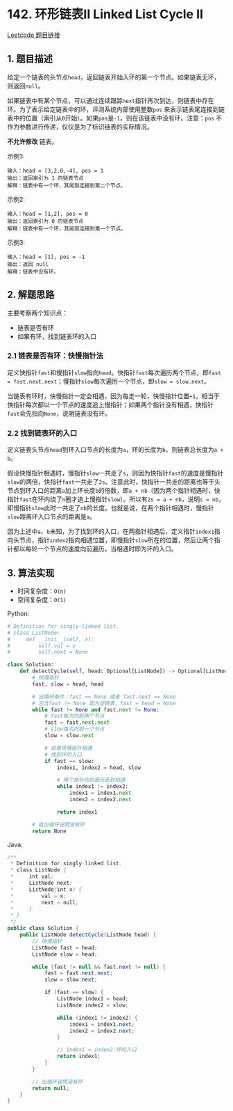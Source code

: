 # 142. 环形链表II Linked List Cycle II
[Leetcode 题目链接](https://leetcode.com/problems/linked-list-cycle-ii/)

## 1. 题目描述
给定一个链表的头节点`head`，返回链表开始入环的第一个节点。如果链表无环，则返回`null`。

如果链表中有某个节点，可以通过连续跟踪`next`指针再次到达，则链表中存在环。为了表示给定链表中的环，评测系统内部使用整数`pos` 来表示链表尾连接到链表中的位置（索引从`0`开始）。如果`pos`是`-1`，则在该链表中没有环。注意：`pos` 不作为参数进行传递，仅仅是为了标识链表的实际情况。

**不允许修改** 链表。

示例1:
```
输入：head = [3,2,0,-4], pos = 1
输出：返回索引为 1 的链表节点
解释：链表中有一个环，其尾部连接到第二个节点。
```

示例2:
```
输入：head = [1,2], pos = 0
输出：返回索引为 0 的链表节点
解释：链表中有一个环，其尾部连接到第一个节点。
```

示例3:
```
输入：head = [1], pos = -1
输出：返回 null
解释：链表中没有环。
```

## 2. 解题思路
主要考察两个知识点：
* 链表是否有环
* 如果有环，找到链表环的入口

### 2.1 链表是否有环：快慢指针法
定义快指针`fast`和慢指针`slow`指向`head`。快指针`fast`每次遍历两个节点，即`fast = fast.next.next`；慢指针`slow`每次遍历一个节点，即`slow = slow.next`。

当链表有环时，快慢指针一定会相遇，因为每走一轮，快慢指针位置`+1`，相当于快指针每次都以一个节点的速度追上慢指针；如果两个指针没有相遇，快指针`fast`会先指向`None`，说明链表没有环。

### 2.2 找到链表环的入口
定义链表头节点`head`到环入口节点的长度为`a`，环的长度为`b`，则链表总长度为`a + b`。

假设快慢指针相遇时，慢指针`slow`一共走了`s`，则因为快指针`fast`的速度是慢指针`slow`的两倍，快指针`fast`一共走了`2s`。注意此时，快指针一共走的距离也等于头节点到环入口的距离`a`加上环长度`b`的倍数，即`a + nb`（因为两个指针相遇时，快指针`fast`在环内绕了`n`圈才追上慢指针`slow`）。所以有`2s = a + nb`，说明`s = nb`，即慢指针`slow`此时一共走了`nb`的长度。也就是说，在两个指针相遇时，慢指针`slow`距离环入口节点的距离是`a`。

因为上述中`a`、`b`未知，为了找到环的入口，在两指针相遇后，定义指针`index1`指向头节点，指针`index2`指向相遇位置，即慢指针`slow`所在的位置，然后让两个指针都以每轮一个节点的速度向前遍历，当相遇时即为环的入口。

## 3. 算法实现
* 时间复杂度：`O(n)`
* 空间复杂度：`O(1)`

Python:
```Python
# Definition for singly-linked list.
# class ListNode:
#     def __init__(self, x):
#         self.val = x
#         self.next = None

class Solution:
    def detectCycle(self, head: Optional[ListNode]) -> Optional[ListNode]:
        # 快慢指针
        fast, slow = head, head

        # 出循环条件：fast == None 或者 fast.next == None
        # 包含fast != None 因为空链表，fast = head = None
        while fast != None and fast.next != None:
            # fast每次向前两个节点
            fast = fast.next.next
            # slow每次向前一个节点
            slow = slow.next

            # 如果快慢指针相遇
            # 找到环的入口
            if fast == slow:
                index1, index2 = head, slow

                # 两个指针向前遍历直到相遇
                while index1 != index2:
                    index1 = index1.next
                    index2 = index2.next

                return index1

        # 跳出循环说明没有环
        return None
```

Java:
```Java
/**
 * Definition for singly-linked list.
 * class ListNode {
 *     int val;
 *     ListNode next;
 *     ListNode(int x) {
 *         val = x;
 *         next = null;
 *     }
 * }
 */
public class Solution {
    public ListNode detectCycle(ListNode head) {
        // 快慢指针
        ListNode fast = head;
        ListNode slow = head;

        while (fast != null && fast.next != null) {
            fast = fast.next.next;
            slow = slow.next;

            if (fast == slow) {
                ListNode index1 = head;
                ListNode index2 = slow;

                while (index1 != index2) {
                    index1 = index1.next;
                    index2 = index2.next;
                }

                // index1 = index2 环的入口
                return index1;
            }
        }

        // 出循环说明没有环
        return null;
    }
}
```